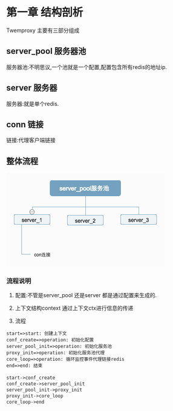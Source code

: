 # 第一章 结构剖析

Twemproxy 主要有三部分组成

## server_pool 服务器池

服务器池:不明思议,一个池就是一个配置,配置包含所有redis的地址ip.

## server 服务器

服务器:就是单个redis.

## conn 链接

链接:代理客户端链接

## 整体流程

![Image5](./../static/image/server_pool服务池.png "整体流程")

### 流程说明

1. 配置:不管是server_pool 还是server 都是通过配置来生成的.

2. 上下文结构context 通过上下文ctx进行信息的传递

3. 流程

```flow
start=>start: 创建上下文
conf_create=>operation: 初始化配置
server_pool_init=>operation: 初始化服务池
proxy_init=>operation: 初始化服务池代理
core_loop=>operation: 循环监控事件代理链接redis
end=>end: 结束

start->conf_create
conf_create->server_pool_init
server_pool_init->proxy_init
proxy_init->core_loop
core_loop->end
```

